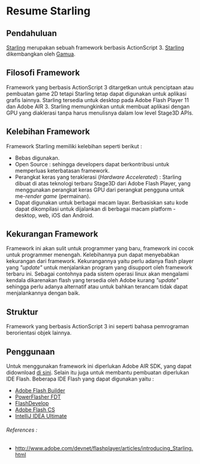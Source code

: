 # Resume Starling

## Pendahuluan
[Starling] merupakan sebuah framework berbasis ActionScript 3. [Starling] dikembangkan oleh [Gamua].

## Filosofi Framework
Framework yang berbasis ActionScript 3 ditargetkan untuk penciptaan atau pembuatan game 2D tetapi Starling tetap dapat digunakan untuk aplikasi grafis lainnya. Starling tersedia untuk desktop pada Adobe Flash Player 11 dan Adobe AIR 3. Starling memungkinkan untuk membuat aplikasi dengan GPU yang diaklerasi tanpa harus menulisnya dalam low level Stage3D APIs.

##  Kelebihan Framework
Framework Starling memiliki kelebihan seperti berikut :
+ Bebas digunakan.
+ Open Source : sehingga developers dapat berkontribusi untuk memperluas keterbatasan framework.
+ Perangkat keras yang teraklerasi (*Hardware Accelerated*) : Starling dibuat di atas teknologi terbaru Stage3D dari Adobe Flash Player, yang menggunakan perangkat keras GPU dari perangkat pengguna untuk me-*render* *game* (permainan).
+ Dapat digunakan untuk berbagai macam layar. Berbasiskan satu kode dapat dikompilasi untuk dijalankan di berbagai macam platform - desktop, web, iOS dan Android.


## Kekurangan Framework
Framework ini akan sulit untuk programmer yang baru, framework ini cocok untuk programmer menengah. Kelebihannya pun dapat menyebabkan kekurangan dari framework. Kekurangannya yaitu perlu adanya flash player yang *"update"* untuk menjalankan program yang disupport oleh framework terbaru ini. Sebagai contohnya pada sistem operasi linux akan mengalami kendala dikarenakan flash yang tersedia oleh Adobe kurang *"update"* sehingga perlu adanya alternatif atau untuk bahkan terancam tidak dapat menjalankannya dengan baik.

## Struktur
Framework yang berbasis ActionScript 3 ini seperti bahasa pemrograman berorientasi objek lainnya.

## Penggunaan
Untuk menggunakan framework ini diperlukan Adobe AIR SDK, yang dapat didownload [di sini](http://www.adobe.com/devnet/air/air-sdk-download.html). Selain itu juga untuk membantu pembuatan diperlukan IDE Flash. Beberapa IDE Flash yang dapat digunakan yaitu : 
+ [Adobe Flash Builder](http://www.adobe.com/products/flash-builder.html)
+ [PowerFlasher FDT](http://fdt.powerflasher.com/)
+ [FlashDevelop](http://www.flashdevelop.org/)
+ [Adobe Flash CS](http://www.adobe.com/sea/products/animate.html)
+ [IntelliJ IDEA Ultimate](https://www.jetbrains.com/idea/download/)

###### References : 
* http://www.adobe.com/devnet/flashplayer/articles/introducing_Starling.html


[Starling]: http://gamua.com/starling/
[Gamua]: http://gamua.com/about
